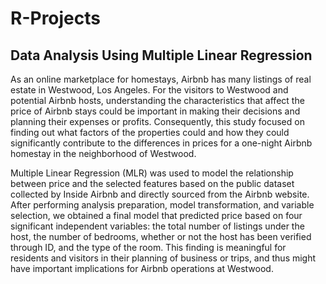 # R-Projects

## Data Analysis Using Multiple Linear Regression

As an online marketplace for homestays, Airbnb has many listings of real estate in Westwood, Los Angeles. For the visitors to Westwood and potential Airbnb hosts, understanding the characteristics that affect the price of Airbnb stays could be important in making their decisions and planning their expenses or profits. Consequently, this study focused on finding out ​what factors of the properties could and how they could significantly contribute to the differences in prices for a one-night Airbnb homestay in the neighborhood of Westwood.

Multiple Linear Regression (MLR) was used to model the relationship between price and the selected features based on the public dataset collected by Inside Airbnb and directly sourced from the Airbnb website. After performing analysis preparation, model transformation, and variable selection, we obtained a final model that predicted price based on four significant independent variables: the total number of listings under the host, the number of bedrooms, whether or not the host has been verified through ID, and the type of the room. This finding is meaningful for residents and visitors in their planning of business or trips, and thus might have important implications for Airbnb operations at Westwood.
